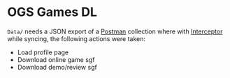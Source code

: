 # OGS Games DL

`Data/` needs a JSON export of a [Postman](https://www.postman.com/downloads/) collection where with [Interceptor](https://learning.postman.com/docs/sending-requests/capturing-request-data/interceptor/#install-interceptor) while syncing, the following actions were taken:
- Load profile page
- Download online game sgf
- Download demo/review sgf
